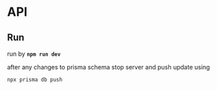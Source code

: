 # API

## Run

run by __```npm run dev```__

after any changes to prisma schema stop server and push update using
``` bash
npx prisma db push
```

